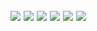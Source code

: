 ![](https://img.shields.io/badge/OS-Linux-informational?style=flat&logo=<Linux>&logoColor=white&color=2bbc8a)
![](https://img.shields.io/badge/Code-Java-informational?style=flat&logo=<Linux>&logoColor=white&color=2bbc8a)
![](https://img.shields.io/badge/Code-C-informational?style=flat&logo=<Linux>&logoColor=white&color=2bbc8a)
![](https://img.shields.io/badge/Code-Python-informational?style=flat&logo=<Linux>&logoColor=white&color=2bbc8a)
![](https://img.shields.io/badge/Editor-IntelliJ-informational?style=flat&logo=<Linux>&logoColor=white&color=2bbc8a)
![](https://img.shields.io/badge/Tool-MySQL-informational?style=flat&logo=<Linux>&logoColor=white&color=2bbc8a)
---




